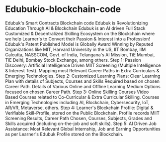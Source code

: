 # Edubukio-blockchain-code
Edubuk's  Smart Contracts Blockchain code 
Edubuk is Revolutionizing Education Through AI & Blockchain
Edubuk is an AI driven Full Stack Customized & Decentralized Skilling Ecosystem on the Blockchain where we help Learner's to Convert their Passion & Interest into a Profession!
Edubuk's Patent Published Model is Globally Award Winning by Reputed Organizations like MIT, Harvard University in the US, IIT Bombay, IIM Calcutta, NASSCOM, Govt. of India, Telangana's AI Mission, TiE Mumbai, TiE Delhi, Bombay Stock Exchange, among others.
Step 1: Passion Discovery: Artificial Intelligence Driven MIIT Screening (Multiple Intelligence & Interest Test). Mapping most Relevant Career Paths in Extra Curriculars & Emerging Technologies.
Step 2: Customized Learning Plans: Clear Learning Plan with details of Subjects, Courses and Skills Required based on chosen Career Path. Details of Various Online and Offline Learning Medium Options focused on chosen Career Path.
Step 3: Online Skilling Courses Video Based Courses related to Co-Curricular & Extra Curricular Skilling. Courses in Emerging Technologies including AI, Blockchain, Cybersecurity, IoT, AR/VR, Metaverse, others.
Step 4: Learner's Blockchain Profile: Digital & Verifiable Skill-Profile, stored on the Public Blockchain. Profile records MIIT Screening Results, Career Path Chosen, Courses, Subjects, Grades and Skills acquired (including on-the-job and soft skills).
Step 5: AI Driven Job Assistance: Most Relevant Global Internship, Job and Earning Opportunities as per Learner's Edubuk Profile stored on the Blockchain.
